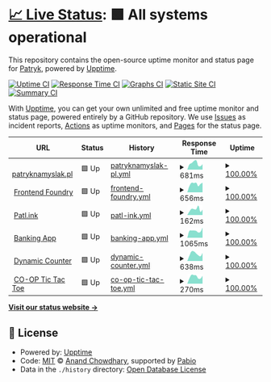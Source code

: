 # [📈 Live Status](https://PatrykNamyslak.github.io/status-check): <!--live status--> **🟩 All systems operational**

This repository contains the open-source uptime monitor and status page for [Patryk](https://patryknamyslak.pl), powered by [Upptime](https://github.com/upptime/upptime).

[![Uptime CI](https://github.com/PatrykNamyslak/status-check/workflows/Uptime%20CI/badge.svg)](https://github.com/PatrykNamyslak/status-check/actions?query=workflow%3A%22Uptime+CI%22)
[![Response Time CI](https://github.com/PatrykNamyslak/status-check/workflows/Response%20Time%20CI/badge.svg)](https://github.com/PatrykNamyslak/status-check/actions?query=workflow%3A%22Response+Time+CI%22)
[![Graphs CI](https://github.com/PatrykNamyslak/status-check/workflows/Graphs%20CI/badge.svg)](https://github.com/PatrykNamyslak/status-check/actions?query=workflow%3A%22Graphs+CI%22)
[![Static Site CI](https://github.com/PatrykNamyslak/status-check/workflows/Static%20Site%20CI/badge.svg)](https://github.com/PatrykNamyslak/status-check/actions?query=workflow%3A%22Static+Site+CI%22)
[![Summary CI](https://github.com/PatrykNamyslak/status-check/workflows/Summary%20CI/badge.svg)](https://github.com/PatrykNamyslak/status-check/actions?query=workflow%3A%22Summary+CI%22)

With [Upptime](https://upptime.js.org), you can get your own unlimited and free uptime monitor and status page, powered entirely by a GitHub repository. We use [Issues](https://github.com/PatrykNamyslak/status-check/issues) as incident reports, [Actions](https://github.com/PatrykNamyslak/status-check/actions) as uptime monitors, and [Pages](https://PatrykNamyslak.github.io/status-check) for the status page.

<!--start: status pages-->
<!-- This summary is generated by Upptime (https://github.com/upptime/upptime) -->
<!-- Do not edit this manually, your changes will be overwritten -->
<!-- prettier-ignore -->
| URL | Status | History | Response Time | Uptime |
| --- | ------ | ------- | ------------- | ------ |
| <img alt="" src="https://icons.duckduckgo.com/ip3/patl.ink.ico" height="13"> [patryknamyslak.pl](https://patl.ink/pn) | 🟩 Up | [patryknamyslak-pl.yml](https://github.com/PatrykNamyslak/status-check/commits/HEAD/history/patryknamyslak-pl.yml) | <details><summary><img alt="Response time graph" src="./graphs/patryknamyslak-pl/response-time-week.png" height="20"> 681ms</summary><br><a href="https://PatrykNamyslak.github.io/status-check/history/patryknamyslak-pl"><img alt="Response time 747" src="https://img.shields.io/endpoint?url=https%3A%2F%2Fraw.githubusercontent.com%2FPatrykNamyslak%2Fstatus-check%2FHEAD%2Fapi%2Fpatryknamyslak-pl%2Fresponse-time.json"></a><br><a href="https://PatrykNamyslak.github.io/status-check/history/patryknamyslak-pl"><img alt="24-hour response time 447" src="https://img.shields.io/endpoint?url=https%3A%2F%2Fraw.githubusercontent.com%2FPatrykNamyslak%2Fstatus-check%2FHEAD%2Fapi%2Fpatryknamyslak-pl%2Fresponse-time-day.json"></a><br><a href="https://PatrykNamyslak.github.io/status-check/history/patryknamyslak-pl"><img alt="7-day response time 681" src="https://img.shields.io/endpoint?url=https%3A%2F%2Fraw.githubusercontent.com%2FPatrykNamyslak%2Fstatus-check%2FHEAD%2Fapi%2Fpatryknamyslak-pl%2Fresponse-time-week.json"></a><br><a href="https://PatrykNamyslak.github.io/status-check/history/patryknamyslak-pl"><img alt="30-day response time 664" src="https://img.shields.io/endpoint?url=https%3A%2F%2Fraw.githubusercontent.com%2FPatrykNamyslak%2Fstatus-check%2FHEAD%2Fapi%2Fpatryknamyslak-pl%2Fresponse-time-month.json"></a><br><a href="https://PatrykNamyslak.github.io/status-check/history/patryknamyslak-pl"><img alt="1-year response time 747" src="https://img.shields.io/endpoint?url=https%3A%2F%2Fraw.githubusercontent.com%2FPatrykNamyslak%2Fstatus-check%2FHEAD%2Fapi%2Fpatryknamyslak-pl%2Fresponse-time-year.json"></a></details> | <details><summary><a href="https://PatrykNamyslak.github.io/status-check/history/patryknamyslak-pl">100.00%</a></summary><a href="https://PatrykNamyslak.github.io/status-check/history/patryknamyslak-pl"><img alt="All-time uptime 95.58%" src="https://img.shields.io/endpoint?url=https%3A%2F%2Fraw.githubusercontent.com%2FPatrykNamyslak%2Fstatus-check%2FHEAD%2Fapi%2Fpatryknamyslak-pl%2Fuptime.json"></a><br><a href="https://PatrykNamyslak.github.io/status-check/history/patryknamyslak-pl"><img alt="24-hour uptime 100.00%" src="https://img.shields.io/endpoint?url=https%3A%2F%2Fraw.githubusercontent.com%2FPatrykNamyslak%2Fstatus-check%2FHEAD%2Fapi%2Fpatryknamyslak-pl%2Fuptime-day.json"></a><br><a href="https://PatrykNamyslak.github.io/status-check/history/patryknamyslak-pl"><img alt="7-day uptime 100.00%" src="https://img.shields.io/endpoint?url=https%3A%2F%2Fraw.githubusercontent.com%2FPatrykNamyslak%2Fstatus-check%2FHEAD%2Fapi%2Fpatryknamyslak-pl%2Fuptime-week.json"></a><br><a href="https://PatrykNamyslak.github.io/status-check/history/patryknamyslak-pl"><img alt="30-day uptime 99.85%" src="https://img.shields.io/endpoint?url=https%3A%2F%2Fraw.githubusercontent.com%2FPatrykNamyslak%2Fstatus-check%2FHEAD%2Fapi%2Fpatryknamyslak-pl%2Fuptime-month.json"></a><br><a href="https://PatrykNamyslak.github.io/status-check/history/patryknamyslak-pl"><img alt="1-year uptime 95.58%" src="https://img.shields.io/endpoint?url=https%3A%2F%2Fraw.githubusercontent.com%2FPatrykNamyslak%2Fstatus-check%2FHEAD%2Fapi%2Fpatryknamyslak-pl%2Fuptime-year.json"></a></details>
| <img alt="" src="https://icons.duckduckgo.com/ip3/patl.ink.ico" height="13"> [Frontend Foundry](https://patl.ink/?url=iITaBt) | 🟩 Up | [frontend-foundry.yml](https://github.com/PatrykNamyslak/status-check/commits/HEAD/history/frontend-foundry.yml) | <details><summary><img alt="Response time graph" src="./graphs/frontend-foundry/response-time-week.png" height="20"> 656ms</summary><br><a href="https://PatrykNamyslak.github.io/status-check/history/frontend-foundry"><img alt="Response time 696" src="https://img.shields.io/endpoint?url=https%3A%2F%2Fraw.githubusercontent.com%2FPatrykNamyslak%2Fstatus-check%2FHEAD%2Fapi%2Ffrontend-foundry%2Fresponse-time.json"></a><br><a href="https://PatrykNamyslak.github.io/status-check/history/frontend-foundry"><img alt="24-hour response time 486" src="https://img.shields.io/endpoint?url=https%3A%2F%2Fraw.githubusercontent.com%2FPatrykNamyslak%2Fstatus-check%2FHEAD%2Fapi%2Ffrontend-foundry%2Fresponse-time-day.json"></a><br><a href="https://PatrykNamyslak.github.io/status-check/history/frontend-foundry"><img alt="7-day response time 656" src="https://img.shields.io/endpoint?url=https%3A%2F%2Fraw.githubusercontent.com%2FPatrykNamyslak%2Fstatus-check%2FHEAD%2Fapi%2Ffrontend-foundry%2Fresponse-time-week.json"></a><br><a href="https://PatrykNamyslak.github.io/status-check/history/frontend-foundry"><img alt="30-day response time 545" src="https://img.shields.io/endpoint?url=https%3A%2F%2Fraw.githubusercontent.com%2FPatrykNamyslak%2Fstatus-check%2FHEAD%2Fapi%2Ffrontend-foundry%2Fresponse-time-month.json"></a><br><a href="https://PatrykNamyslak.github.io/status-check/history/frontend-foundry"><img alt="1-year response time 696" src="https://img.shields.io/endpoint?url=https%3A%2F%2Fraw.githubusercontent.com%2FPatrykNamyslak%2Fstatus-check%2FHEAD%2Fapi%2Ffrontend-foundry%2Fresponse-time-year.json"></a></details> | <details><summary><a href="https://PatrykNamyslak.github.io/status-check/history/frontend-foundry">100.00%</a></summary><a href="https://PatrykNamyslak.github.io/status-check/history/frontend-foundry"><img alt="All-time uptime 97.25%" src="https://img.shields.io/endpoint?url=https%3A%2F%2Fraw.githubusercontent.com%2FPatrykNamyslak%2Fstatus-check%2FHEAD%2Fapi%2Ffrontend-foundry%2Fuptime.json"></a><br><a href="https://PatrykNamyslak.github.io/status-check/history/frontend-foundry"><img alt="24-hour uptime 100.00%" src="https://img.shields.io/endpoint?url=https%3A%2F%2Fraw.githubusercontent.com%2FPatrykNamyslak%2Fstatus-check%2FHEAD%2Fapi%2Ffrontend-foundry%2Fuptime-day.json"></a><br><a href="https://PatrykNamyslak.github.io/status-check/history/frontend-foundry"><img alt="7-day uptime 100.00%" src="https://img.shields.io/endpoint?url=https%3A%2F%2Fraw.githubusercontent.com%2FPatrykNamyslak%2Fstatus-check%2FHEAD%2Fapi%2Ffrontend-foundry%2Fuptime-week.json"></a><br><a href="https://PatrykNamyslak.github.io/status-check/history/frontend-foundry"><img alt="30-day uptime 99.85%" src="https://img.shields.io/endpoint?url=https%3A%2F%2Fraw.githubusercontent.com%2FPatrykNamyslak%2Fstatus-check%2FHEAD%2Fapi%2Ffrontend-foundry%2Fuptime-month.json"></a><br><a href="https://PatrykNamyslak.github.io/status-check/history/frontend-foundry"><img alt="1-year uptime 97.25%" src="https://img.shields.io/endpoint?url=https%3A%2F%2Fraw.githubusercontent.com%2FPatrykNamyslak%2Fstatus-check%2FHEAD%2Fapi%2Ffrontend-foundry%2Fuptime-year.json"></a></details>
| <img alt="" src="https://icons.duckduckgo.com/ip3/patl.ink.ico" height="13"> [Patl.ink](https://patl.ink/) | 🟩 Up | [patl-ink.yml](https://github.com/PatrykNamyslak/status-check/commits/HEAD/history/patl-ink.yml) | <details><summary><img alt="Response time graph" src="./graphs/patl-ink/response-time-week.png" height="20"> 162ms</summary><br><a href="https://PatrykNamyslak.github.io/status-check/history/patl-ink"><img alt="Response time 236" src="https://img.shields.io/endpoint?url=https%3A%2F%2Fraw.githubusercontent.com%2FPatrykNamyslak%2Fstatus-check%2FHEAD%2Fapi%2Fpatl-ink%2Fresponse-time.json"></a><br><a href="https://PatrykNamyslak.github.io/status-check/history/patl-ink"><img alt="24-hour response time 97" src="https://img.shields.io/endpoint?url=https%3A%2F%2Fraw.githubusercontent.com%2FPatrykNamyslak%2Fstatus-check%2FHEAD%2Fapi%2Fpatl-ink%2Fresponse-time-day.json"></a><br><a href="https://PatrykNamyslak.github.io/status-check/history/patl-ink"><img alt="7-day response time 162" src="https://img.shields.io/endpoint?url=https%3A%2F%2Fraw.githubusercontent.com%2FPatrykNamyslak%2Fstatus-check%2FHEAD%2Fapi%2Fpatl-ink%2Fresponse-time-week.json"></a><br><a href="https://PatrykNamyslak.github.io/status-check/history/patl-ink"><img alt="30-day response time 236" src="https://img.shields.io/endpoint?url=https%3A%2F%2Fraw.githubusercontent.com%2FPatrykNamyslak%2Fstatus-check%2FHEAD%2Fapi%2Fpatl-ink%2Fresponse-time-month.json"></a><br><a href="https://PatrykNamyslak.github.io/status-check/history/patl-ink"><img alt="1-year response time 236" src="https://img.shields.io/endpoint?url=https%3A%2F%2Fraw.githubusercontent.com%2FPatrykNamyslak%2Fstatus-check%2FHEAD%2Fapi%2Fpatl-ink%2Fresponse-time-year.json"></a></details> | <details><summary><a href="https://PatrykNamyslak.github.io/status-check/history/patl-ink">100.00%</a></summary><a href="https://PatrykNamyslak.github.io/status-check/history/patl-ink"><img alt="All-time uptime 97.91%" src="https://img.shields.io/endpoint?url=https%3A%2F%2Fraw.githubusercontent.com%2FPatrykNamyslak%2Fstatus-check%2FHEAD%2Fapi%2Fpatl-ink%2Fuptime.json"></a><br><a href="https://PatrykNamyslak.github.io/status-check/history/patl-ink"><img alt="24-hour uptime 100.00%" src="https://img.shields.io/endpoint?url=https%3A%2F%2Fraw.githubusercontent.com%2FPatrykNamyslak%2Fstatus-check%2FHEAD%2Fapi%2Fpatl-ink%2Fuptime-day.json"></a><br><a href="https://PatrykNamyslak.github.io/status-check/history/patl-ink"><img alt="7-day uptime 100.00%" src="https://img.shields.io/endpoint?url=https%3A%2F%2Fraw.githubusercontent.com%2FPatrykNamyslak%2Fstatus-check%2FHEAD%2Fapi%2Fpatl-ink%2Fuptime-week.json"></a><br><a href="https://PatrykNamyslak.github.io/status-check/history/patl-ink"><img alt="30-day uptime 97.91%" src="https://img.shields.io/endpoint?url=https%3A%2F%2Fraw.githubusercontent.com%2FPatrykNamyslak%2Fstatus-check%2FHEAD%2Fapi%2Fpatl-ink%2Fuptime-month.json"></a><br><a href="https://PatrykNamyslak.github.io/status-check/history/patl-ink"><img alt="1-year uptime 97.91%" src="https://img.shields.io/endpoint?url=https%3A%2F%2Fraw.githubusercontent.com%2FPatrykNamyslak%2Fstatus-check%2FHEAD%2Fapi%2Fpatl-ink%2Fuptime-year.json"></a></details>
| <img alt="" src="https://icons.duckduckgo.com/ip3/patl.ink.ico" height="13"> [Banking App](https://patl.ink/?url=8fTcEv) | 🟩 Up | [banking-app.yml](https://github.com/PatrykNamyslak/status-check/commits/HEAD/history/banking-app.yml) | <details><summary><img alt="Response time graph" src="./graphs/banking-app/response-time-week.png" height="20"> 1065ms</summary><br><a href="https://PatrykNamyslak.github.io/status-check/history/banking-app"><img alt="Response time 1000" src="https://img.shields.io/endpoint?url=https%3A%2F%2Fraw.githubusercontent.com%2FPatrykNamyslak%2Fstatus-check%2FHEAD%2Fapi%2Fbanking-app%2Fresponse-time.json"></a><br><a href="https://PatrykNamyslak.github.io/status-check/history/banking-app"><img alt="24-hour response time 834" src="https://img.shields.io/endpoint?url=https%3A%2F%2Fraw.githubusercontent.com%2FPatrykNamyslak%2Fstatus-check%2FHEAD%2Fapi%2Fbanking-app%2Fresponse-time-day.json"></a><br><a href="https://PatrykNamyslak.github.io/status-check/history/banking-app"><img alt="7-day response time 1065" src="https://img.shields.io/endpoint?url=https%3A%2F%2Fraw.githubusercontent.com%2FPatrykNamyslak%2Fstatus-check%2FHEAD%2Fapi%2Fbanking-app%2Fresponse-time-week.json"></a><br><a href="https://PatrykNamyslak.github.io/status-check/history/banking-app"><img alt="30-day response time 1000" src="https://img.shields.io/endpoint?url=https%3A%2F%2Fraw.githubusercontent.com%2FPatrykNamyslak%2Fstatus-check%2FHEAD%2Fapi%2Fbanking-app%2Fresponse-time-month.json"></a><br><a href="https://PatrykNamyslak.github.io/status-check/history/banking-app"><img alt="1-year response time 1000" src="https://img.shields.io/endpoint?url=https%3A%2F%2Fraw.githubusercontent.com%2FPatrykNamyslak%2Fstatus-check%2FHEAD%2Fapi%2Fbanking-app%2Fresponse-time-year.json"></a></details> | <details><summary><a href="https://PatrykNamyslak.github.io/status-check/history/banking-app">100.00%</a></summary><a href="https://PatrykNamyslak.github.io/status-check/history/banking-app"><img alt="All-time uptime 99.59%" src="https://img.shields.io/endpoint?url=https%3A%2F%2Fraw.githubusercontent.com%2FPatrykNamyslak%2Fstatus-check%2FHEAD%2Fapi%2Fbanking-app%2Fuptime.json"></a><br><a href="https://PatrykNamyslak.github.io/status-check/history/banking-app"><img alt="24-hour uptime 100.00%" src="https://img.shields.io/endpoint?url=https%3A%2F%2Fraw.githubusercontent.com%2FPatrykNamyslak%2Fstatus-check%2FHEAD%2Fapi%2Fbanking-app%2Fuptime-day.json"></a><br><a href="https://PatrykNamyslak.github.io/status-check/history/banking-app"><img alt="7-day uptime 100.00%" src="https://img.shields.io/endpoint?url=https%3A%2F%2Fraw.githubusercontent.com%2FPatrykNamyslak%2Fstatus-check%2FHEAD%2Fapi%2Fbanking-app%2Fuptime-week.json"></a><br><a href="https://PatrykNamyslak.github.io/status-check/history/banking-app"><img alt="30-day uptime 99.59%" src="https://img.shields.io/endpoint?url=https%3A%2F%2Fraw.githubusercontent.com%2FPatrykNamyslak%2Fstatus-check%2FHEAD%2Fapi%2Fbanking-app%2Fuptime-month.json"></a><br><a href="https://PatrykNamyslak.github.io/status-check/history/banking-app"><img alt="1-year uptime 99.59%" src="https://img.shields.io/endpoint?url=https%3A%2F%2Fraw.githubusercontent.com%2FPatrykNamyslak%2Fstatus-check%2FHEAD%2Fapi%2Fbanking-app%2Fuptime-year.json"></a></details>
| <img alt="" src="https://icons.duckduckgo.com/ip3/patl.ink.ico" height="13"> [Dynamic Counter](https://patl.ink/?url=Oxt9Sk) | 🟩 Up | [dynamic-counter.yml](https://github.com/PatrykNamyslak/status-check/commits/HEAD/history/dynamic-counter.yml) | <details><summary><img alt="Response time graph" src="./graphs/dynamic-counter/response-time-week.png" height="20"> 638ms</summary><br><a href="https://PatrykNamyslak.github.io/status-check/history/dynamic-counter"><img alt="Response time 586" src="https://img.shields.io/endpoint?url=https%3A%2F%2Fraw.githubusercontent.com%2FPatrykNamyslak%2Fstatus-check%2FHEAD%2Fapi%2Fdynamic-counter%2Fresponse-time.json"></a><br><a href="https://PatrykNamyslak.github.io/status-check/history/dynamic-counter"><img alt="24-hour response time 517" src="https://img.shields.io/endpoint?url=https%3A%2F%2Fraw.githubusercontent.com%2FPatrykNamyslak%2Fstatus-check%2FHEAD%2Fapi%2Fdynamic-counter%2Fresponse-time-day.json"></a><br><a href="https://PatrykNamyslak.github.io/status-check/history/dynamic-counter"><img alt="7-day response time 638" src="https://img.shields.io/endpoint?url=https%3A%2F%2Fraw.githubusercontent.com%2FPatrykNamyslak%2Fstatus-check%2FHEAD%2Fapi%2Fdynamic-counter%2Fresponse-time-week.json"></a><br><a href="https://PatrykNamyslak.github.io/status-check/history/dynamic-counter"><img alt="30-day response time 586" src="https://img.shields.io/endpoint?url=https%3A%2F%2Fraw.githubusercontent.com%2FPatrykNamyslak%2Fstatus-check%2FHEAD%2Fapi%2Fdynamic-counter%2Fresponse-time-month.json"></a><br><a href="https://PatrykNamyslak.github.io/status-check/history/dynamic-counter"><img alt="1-year response time 586" src="https://img.shields.io/endpoint?url=https%3A%2F%2Fraw.githubusercontent.com%2FPatrykNamyslak%2Fstatus-check%2FHEAD%2Fapi%2Fdynamic-counter%2Fresponse-time-year.json"></a></details> | <details><summary><a href="https://PatrykNamyslak.github.io/status-check/history/dynamic-counter">100.00%</a></summary><a href="https://PatrykNamyslak.github.io/status-check/history/dynamic-counter"><img alt="All-time uptime 99.59%" src="https://img.shields.io/endpoint?url=https%3A%2F%2Fraw.githubusercontent.com%2FPatrykNamyslak%2Fstatus-check%2FHEAD%2Fapi%2Fdynamic-counter%2Fuptime.json"></a><br><a href="https://PatrykNamyslak.github.io/status-check/history/dynamic-counter"><img alt="24-hour uptime 100.00%" src="https://img.shields.io/endpoint?url=https%3A%2F%2Fraw.githubusercontent.com%2FPatrykNamyslak%2Fstatus-check%2FHEAD%2Fapi%2Fdynamic-counter%2Fuptime-day.json"></a><br><a href="https://PatrykNamyslak.github.io/status-check/history/dynamic-counter"><img alt="7-day uptime 100.00%" src="https://img.shields.io/endpoint?url=https%3A%2F%2Fraw.githubusercontent.com%2FPatrykNamyslak%2Fstatus-check%2FHEAD%2Fapi%2Fdynamic-counter%2Fuptime-week.json"></a><br><a href="https://PatrykNamyslak.github.io/status-check/history/dynamic-counter"><img alt="30-day uptime 99.59%" src="https://img.shields.io/endpoint?url=https%3A%2F%2Fraw.githubusercontent.com%2FPatrykNamyslak%2Fstatus-check%2FHEAD%2Fapi%2Fdynamic-counter%2Fuptime-month.json"></a><br><a href="https://PatrykNamyslak.github.io/status-check/history/dynamic-counter"><img alt="1-year uptime 99.59%" src="https://img.shields.io/endpoint?url=https%3A%2F%2Fraw.githubusercontent.com%2FPatrykNamyslak%2Fstatus-check%2FHEAD%2Fapi%2Fdynamic-counter%2Fuptime-year.json"></a></details>
| <img alt="" src="https://icons.duckduckgo.com/ip3/patl.ink.ico" height="13"> [CO-OP Tic Tac Toe](https://patl.ink/?url=xDdetI) | 🟩 Up | [co-op-tic-tac-toe.yml](https://github.com/PatrykNamyslak/status-check/commits/HEAD/history/co-op-tic-tac-toe.yml) | <details><summary><img alt="Response time graph" src="./graphs/co-op-tic-tac-toe/response-time-week.png" height="20"> 270ms</summary><br><a href="https://PatrykNamyslak.github.io/status-check/history/co-op-tic-tac-toe"><img alt="Response time 259" src="https://img.shields.io/endpoint?url=https%3A%2F%2Fraw.githubusercontent.com%2FPatrykNamyslak%2Fstatus-check%2FHEAD%2Fapi%2Fco-op-tic-tac-toe%2Fresponse-time.json"></a><br><a href="https://PatrykNamyslak.github.io/status-check/history/co-op-tic-tac-toe"><img alt="24-hour response time 190" src="https://img.shields.io/endpoint?url=https%3A%2F%2Fraw.githubusercontent.com%2FPatrykNamyslak%2Fstatus-check%2FHEAD%2Fapi%2Fco-op-tic-tac-toe%2Fresponse-time-day.json"></a><br><a href="https://PatrykNamyslak.github.io/status-check/history/co-op-tic-tac-toe"><img alt="7-day response time 270" src="https://img.shields.io/endpoint?url=https%3A%2F%2Fraw.githubusercontent.com%2FPatrykNamyslak%2Fstatus-check%2FHEAD%2Fapi%2Fco-op-tic-tac-toe%2Fresponse-time-week.json"></a><br><a href="https://PatrykNamyslak.github.io/status-check/history/co-op-tic-tac-toe"><img alt="30-day response time 259" src="https://img.shields.io/endpoint?url=https%3A%2F%2Fraw.githubusercontent.com%2FPatrykNamyslak%2Fstatus-check%2FHEAD%2Fapi%2Fco-op-tic-tac-toe%2Fresponse-time-month.json"></a><br><a href="https://PatrykNamyslak.github.io/status-check/history/co-op-tic-tac-toe"><img alt="1-year response time 259" src="https://img.shields.io/endpoint?url=https%3A%2F%2Fraw.githubusercontent.com%2FPatrykNamyslak%2Fstatus-check%2FHEAD%2Fapi%2Fco-op-tic-tac-toe%2Fresponse-time-year.json"></a></details> | <details><summary><a href="https://PatrykNamyslak.github.io/status-check/history/co-op-tic-tac-toe">100.00%</a></summary><a href="https://PatrykNamyslak.github.io/status-check/history/co-op-tic-tac-toe"><img alt="All-time uptime 99.59%" src="https://img.shields.io/endpoint?url=https%3A%2F%2Fraw.githubusercontent.com%2FPatrykNamyslak%2Fstatus-check%2FHEAD%2Fapi%2Fco-op-tic-tac-toe%2Fuptime.json"></a><br><a href="https://PatrykNamyslak.github.io/status-check/history/co-op-tic-tac-toe"><img alt="24-hour uptime 100.00%" src="https://img.shields.io/endpoint?url=https%3A%2F%2Fraw.githubusercontent.com%2FPatrykNamyslak%2Fstatus-check%2FHEAD%2Fapi%2Fco-op-tic-tac-toe%2Fuptime-day.json"></a><br><a href="https://PatrykNamyslak.github.io/status-check/history/co-op-tic-tac-toe"><img alt="7-day uptime 100.00%" src="https://img.shields.io/endpoint?url=https%3A%2F%2Fraw.githubusercontent.com%2FPatrykNamyslak%2Fstatus-check%2FHEAD%2Fapi%2Fco-op-tic-tac-toe%2Fuptime-week.json"></a><br><a href="https://PatrykNamyslak.github.io/status-check/history/co-op-tic-tac-toe"><img alt="30-day uptime 99.59%" src="https://img.shields.io/endpoint?url=https%3A%2F%2Fraw.githubusercontent.com%2FPatrykNamyslak%2Fstatus-check%2FHEAD%2Fapi%2Fco-op-tic-tac-toe%2Fuptime-month.json"></a><br><a href="https://PatrykNamyslak.github.io/status-check/history/co-op-tic-tac-toe"><img alt="1-year uptime 99.59%" src="https://img.shields.io/endpoint?url=https%3A%2F%2Fraw.githubusercontent.com%2FPatrykNamyslak%2Fstatus-check%2FHEAD%2Fapi%2Fco-op-tic-tac-toe%2Fuptime-year.json"></a></details>

<!--end: status pages-->

[**Visit our status website →**](https://PatrykNamyslak.github.io/status-check)

## 📄 License

- Powered by: [Upptime](https://github.com/upptime/upptime)
- Code: [MIT](./LICENSE) © [Anand Chowdhary](https://anandchowdhary.com), supported by [Pabio](https://pabio.com)
- Data in the `./history` directory: [Open Database License](https://opendatacommons.org/licenses/odbl/1-0/)
